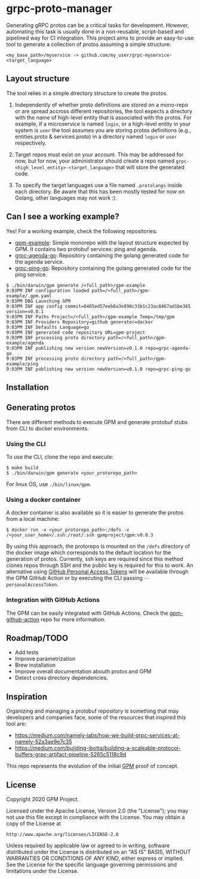 # grpc-proto-manager

Generating gRPC protos can be a critical tasks for development. However, automating this task is usually done in a non-reusable, script-based and pipelined way for CI integration. This project aims to provide an easy-to-use tool to generate a collection of protos assuming a simple structure:

```
<my_base_path>/myservice -> github.com/my_user/grpc-myservice-<target_language>
```


## Layout structure

The tool relies in a simple directory structure to create the protos.

1. Independently of whether proto definitions are stored on a mono-repo or are spread accross different repositories, the tool expects a directory with the name of high-level entity that is associated with the protos. For example, if a microservice is named `login`, or a high-level entity in your system is `user` the tool assumes you are storing protos definitions (e.g., entities.proto & services.proto) in a directory named `login` or `user` respectively.

2. Target repos must exist on your account. This may be addressed for now, but for now, your administrator should create a repo named `grpc-<high_level_entity>-<target_language>` that will store the generated code.

3. To specify the target languages use a file named `.protolangs` inside each directory. Be aware that this has been mostly tested for now on Golang, other languages may not work :).

## Can I see a working example?

Yes! For a working example, check the following repositories:

* [gpm-example](https://github.com/gpm-project/gpm-example): Simple monorepo with the layout structure expected by GPM. It contains two protobuf services: ping and agenda.
* [grpc-agenda-go](https://github.com/gpm-project/grpc-agenda-go): Repository containing the golang generated code for the agenda service.
* [grpc-ping-go](https://github.com/gpm-project/grpc-ping-go): Repository containing the golang generated code for the ping service.

```
$ ./bin/darwin/gpm generate /<full_path>/gpm-example
9:03PM INF configuration loaded path=/<full_path>/gpm-example/.gpm.yaml
9:03PM DBG Launching GPM
9:03PM INF app config commit=0465ed57eeb8a3e890c33b1c23ac8467ad1be365 version=v0.0.1
9:03PM INF Paths Project=/<full_path>/gpm-example Temp=/tmp/gpm
9:03PM INF Providers Repository=github generator=docker
9:03PM INF Defaults Language=go
9:03PM INF generated code repository URL=gpm-project
9:03PM INF processing proto directory path=/<full_path>/gpm-example/agenda
9:03PM INF publishing new version newVersion=v0.1.0 repo=grpc-agenda-go
9:03PM INF processing proto directory path=/<full_path>/gpm-example/ping
9:03PM INF publishing new version newVersion=v0.1.0 repo=grpc-ping-go
```

## Installation

## Generating protos

There are different methods to execute GPM and generate protobuf stubs from CLI to docker environments.

### Using the CLI

To use the CLI, clone the repo and execute:

```
$ make build
$ ./bin/darwin/gpm generate <your_protorepo_path>
```

For linux OS, use `./bin/linux/gpm`.

### Using a docker container

A docker container is also available so it is easier to generate the protos from a local machine:

```
$ docker run -v <your_protorepo_path>:/defs -v /<your_user_home>/.ssh:/root/.ssh gpmproject/gpm:v0.0.3
```

By using this approach, the protorepo is mounted on the `/defs` directory of the docker image which corresponds to the default location for the generation of protos. Currently, ssh keys are required since this method clones repos through SSH and the public key is required for this to work. An alternative using [GitHub Personal Access Tokens](https://docs.github.com/en/free-pro-team@latest/github/authenticating-to-github/creating-a-personal-access-token) will be available through the GPM GitHub Action or by executing the CLI passing `--personalAccessToken`.

### Integration with GitHub Actions

The GPM can be easily integrated with GitHub Actions. Check the [gpm-github-action](https://github.com/gpm-project/gpm-github-action) repo for more information.

## Roadmap/TODO

- Add tests
- Improve parametrization
- Brew installation
- Improve overall documentation abouth protos and GPM
- Detect cross directory dependencies.

## Inspiration

Organizing and managing a protobuf repository is something that may developers and companies face, some of the resources that inspired this tool are:

- https://medium.com/namely-labs/how-we-build-grpc-services-at-namely-52a3ae9e7c35
- https://medium.com/building-ibotta/building-a-scaleable-protocol-buffers-grpc-artifact-pipeline-5265c5118c9d

This repo represents the evolution of the initial [GPM](https://github.com/dhiguero/grpc-proto-manager) proof of concept.

## License

Copyright 2020 GPM Project.

Licensed under the Apache License, Version 2.0 (the "License");
you may not use this file except in compliance with the License.
You may obtain a copy of the License at

    http://www.apache.org/licenses/LICENSE-2.0

Unless required by applicable law or agreed to in writing, software
distributed under the License is distributed on an "AS IS" BASIS,
WITHOUT WARRANTIES OR CONDITIONS OF ANY KIND, either express or implied.
See the License for the specific language governing permissions and
limitations under the License.
